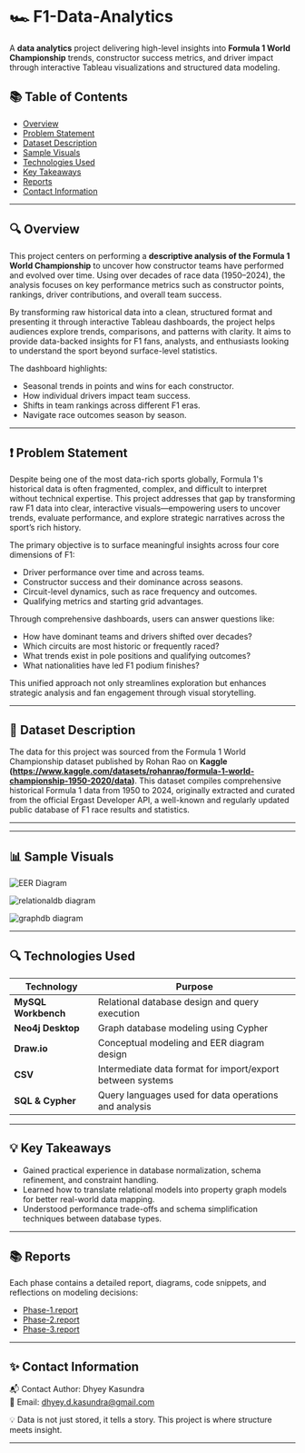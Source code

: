 # 🏎️ F1-Data-Analytics
A **data analytics** project delivering high-level insights into **Formula 1 World Championship** trends, constructor success metrics, and driver impact through interactive Tableau visualizations and structured data modeling.

## 📚 Table of Contents

- [Overview](#-overview)
- [Problem Statement](#-problem-statement)
- [Dataset Description](#-dataset-description)
- [Sample Visuals](#-sample-visuals)
- [Technologies Used](#-technologies-used)
- [Key Takeaways](#-key-takeaways)
- [Reports](#-reports)
- [Contact Information](#-contact-information)

---

## 🔍 Overview
This project centers on performing a **descriptive analysis of the Formula 1 World Championship** to uncover how constructor teams have performed and evolved over time. Using over decades of race data (1950–2024), the analysis focuses on key performance metrics such as constructor points, rankings, driver contributions, and overall team success.

By transforming raw historical data into a clean, structured format and presenting it through interactive Tableau dashboards, the project helps audiences explore trends, comparisons, and patterns with clarity. It aims to provide data-backed insights for F1 fans, analysts, and enthusiasts looking to understand the sport beyond surface-level statistics.

The dashboard highlights:
- Seasonal trends in points and wins for each constructor.
- How individual drivers impact team success.
- Shifts in team rankings across different F1 eras.
- Navigate race outcomes season by season.

---

## ❗ Problem Statement
Despite being one of the most data-rich sports globally, Formula 1's historical data is often fragmented, complex, and difficult to interpret without technical expertise. This project addresses that gap by transforming raw F1 data into clear, interactive visuals—empowering users to uncover trends, evaluate performance, and explore strategic narratives across the sport’s rich history.

The primary objective is to surface meaningful insights across four core dimensions of F1:

  - Driver performance over time and across teams.
  - Constructor success and their dominance across seasons.
  - Circuit-level dynamics, such as race frequency and outcomes.
  - Qualifying metrics and starting grid advantages.

Through comprehensive dashboards, users can answer questions like:

  - How have dominant teams and drivers shifted over decades?
  - Which circuits are most historic or frequently raced?
  - What trends exist in pole positions and qualifying outcomes?
  - What nationalities have led F1 podium finishes?

This unified approach not only streamlines exploration but enhances strategic analysis and fan engagement through visual storytelling.

--- 

## 🧩 Dataset Description
The data for this project was sourced from the Formula 1 World Championship dataset published by Rohan Rao on **Kaggle (https://www.kaggle.com/datasets/rohanrao/formula-1-world-championship-1950-2020/data)**. This dataset compiles comprehensive historical Formula 1 data from 1950 to 2024, originally extracted and curated from the official Ergast Developer API, a well-known and regularly updated public database of F1 race results and statistics.

---

--- 

## 📊 Sample Visuals
![EER Diagram](https://github.com/user-attachments/assets/dc9e90c6-a193-4375-bc04-4e05d89d9931)

![relationaldb diagram](https://github.com/user-attachments/assets/302c1bc3-618a-451f-93c6-5e45e8dd9f13)

![graphdb diagram](https://github.com/user-attachments/assets/1da131fe-2d7f-40eb-b2c8-75923a96951b)

---

## 🔍 Technologies Used

| Technology         | Purpose                                                                 |
|--------------------|-------------------------------------------------------------------------|
| **MySQL Workbench** | Relational database design and query execution                         |
| **Neo4j Desktop**   | Graph database modeling using Cypher                                   |
| **Draw.io**         | Conceptual modeling and EER diagram design                             |
| **CSV**             | Intermediate data format for import/export between systems             |
| **SQL & Cypher**    | Query languages used for data operations and analysis                  |

---

## 💡 Key Takeaways

- Gained practical experience in database normalization, schema refinement, and constraint handling.
- Learned how to translate relational models into property graph models for better real-world data mapping.
- Understood performance trade-offs and schema simplification techniques between database types.

---

## 📚 Reports
Each phase contains a detailed report, diagrams, code snippets, and reflections on modeling decisions:

- [Phase-1.report](https://github.com/DK-3333/Travel-Reimbursement-System/blob/main/Phase-1/Phase-1_report.pdf)
- [Phase-2.report](https://github.com/DK-3333/Travel-Reimbursement-System/blob/main/Phase-2/Phase-2_report.pdf)
- [Phase-3.report](https://github.com/DK-3333/Travel-Reimbursement-System/blob/main/Phase-3/Phase-3_report.pdf)

---

## ✨ Contact Information

📬 Contact Author: Dhyey Kasundra <br> 
📧 Email: dhyey.d.kasundra@gmail.com

💡 Data is not just stored, it tells a story. This project is where structure meets insight.

---
